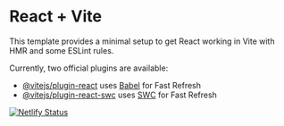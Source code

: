 # React + Vite

This template provides a minimal setup to get React working in Vite with HMR and some ESLint rules.

Currently, two official plugins are available:

- [@vitejs/plugin-react](https://github.com/vitejs/vite-plugin-react/blob/main/packages/plugin-react/README.md) uses [Babel](https://babeljs.io/) for Fast Refresh
- [@vitejs/plugin-react-swc](https://github.com/vitejs/vite-plugin-react-swc) uses [SWC](https://swc.rs/) for Fast Refresh

[![Netlify Status](https://api.netlify.com/api/v1/badges/d81454af-4c09-44e2-a68f-d82985ee9af2/deploy-status)](https://app.netlify.com/sites/rehmanchaudhary/deploys)
